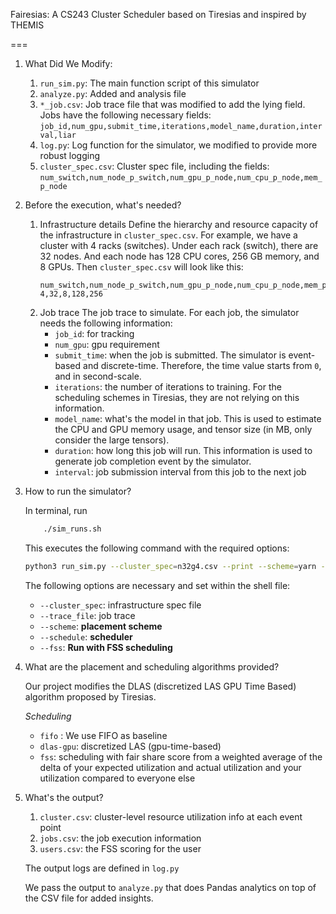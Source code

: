Fairesias: A CS243 Cluster Scheduler based on Tiresias and inspired by THEMIS

===
1. What Did We Modify:
    1. ``run_sim.py``: The main function script of this simulator
    2. ``analyze.py``: Added and analysis file
    3. ``*_job.csv``: Job trace file that was modified to add the lying field. Jobs have the following necessary fields: ``job_id,num_gpu,submit_time,iterations,model_name,duration,interval,liar``
    4. ``log.py``: Log function for the simulator, we modified to provide more robust logging
    5. ``cluster_spec.csv``:  Cluster spec file, including the fields: ``num_switch,num_node_p_switch,num_gpu_p_node,num_cpu_p_node,mem_p_node``


2. Before the execution, what's needed?
    1. Infrastructure details
    Define the hierarchy and resource capacity of the infrastructure in ``cluster_spec.csv``. For example, we have a cluster with 4 racks (switches). Under each rack (switch), there are 32 nodes. And each node has 128 CPU cores, 256 GB memory, and 8 GPUs. Then ``cluster_spec.csv`` will look like this:
        ```csv
        num_switch,num_node_p_switch,num_gpu_p_node,num_cpu_p_node,mem_p_node
        4,32,8,128,256
        ```
    2. Job trace
    The job trace to simulate. For each job, the simulator needs the following information:
       * ``job_id``: for tracking
       * ``num_gpu``: gpu requirement
       * ``submit_time``: when the job is submitted. The simulator is event-based and discrete-time. Therefore, the time value starts from ``0``, and in second-scale.
       * ``iterations``: the number of iterations to training. For the scheduling schemes in Tiresias, they are not relying on this information.
       * ``model_name``: what's the model in that job. This is used to estimate the CPU and GPU memory usage, and tensor size (in MB, only consider the large tensors).
       * ``duration``: how long this job will run. This information is used to generate job completion event by the simulator.
       * ``interval``: job submission interval from this job to the next job

3. How to run the simulator?

    In terminal, run
    ```bash
        ./sim_runs.sh
    ```
    This executes the following command with the required options:
    ```bash
    python3 run_sim.py --cluster_spec=n32g4.csv --print --scheme=yarn --trace_file=480_job.csv --schedule=dlas --log_path=test_1 fss=True
    ```
    The following options are necessary and set within the shell file:
    * ``--cluster_spec``: infrastructure spec file
    * ``--trace_file``: job trace
    * ``--scheme``: **placement scheme**
    * ``--schedule``: **scheduler**
    * ``--fss``: **Run with FSS scheduling**

4. What are the placement and scheduling algorithms provided?

    Our project modifies the DLAS (discretized LAS GPU Time Based) algorithm proposed by Tiresias.

    *Scheduling*
    * ``fifo`` : We use FIFO as baseline
    * ``dlas-gpu``: discretized LAS (gpu-time-based)
    * ``fss``: scheduling with fair share score from a weighted average of the delta of your expected utilization and actual utilization and your utilization compared to everyone else

5. What's the output?
    1. ``cluster.csv``: cluster-level resource utilization info at each event point
    2. ``jobs.csv``: the job execution information
    3. ``users.csv``: the FSS scoring for the user

    The output logs are defined in ``log.py``

    We pass the output to ``analyze.py`` that does Pandas analytics on top of the CSV file for added insights.
